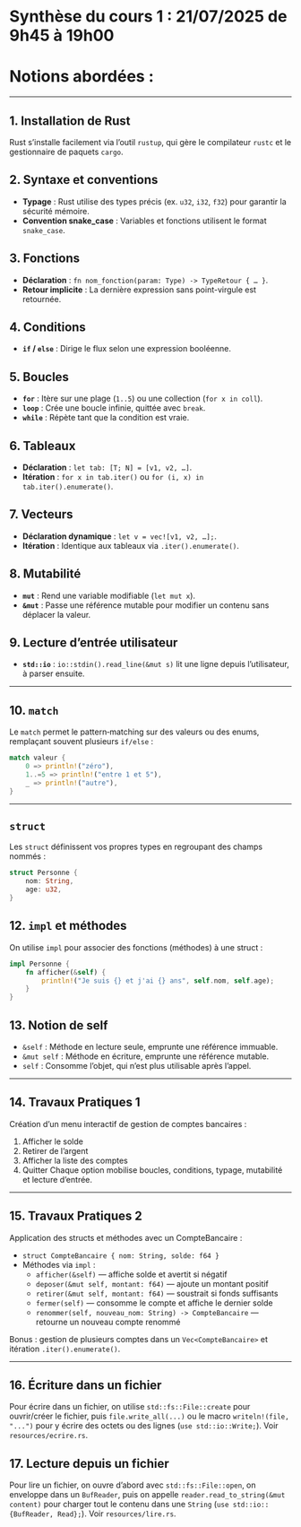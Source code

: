 # Synthèse du cours 1 : 21/07/2025 de 9h45 à 19h00
# Notions abordées :

---

## 1. Installation de Rust  
Rust s’installe facilement via l’outil `rustup`, qui gère le compilateur `rustc` et le gestionnaire de paquets `cargo`.  

## 2. Syntaxe et conventions  
- **Typage** : Rust utilise des types précis (ex. `u32`, `i32`, `f32`) pour garantir la sécurité mémoire.  
- **Convention snake_case** : Variables et fonctions utilisent le format `snake_case`.  

## 3. Fonctions  
- **Déclaration** : `fn nom_fonction(param: Type) -> TypeRetour { … }`.  
- **Retour implicite** : La dernière expression sans point-virgule est retournée.  

## 4. Conditions  
- **`if` / `else`** : Dirige le flux selon une expression booléenne.  

## 5. Boucles  
- **`for`** : Itère sur une plage (`1..5`) ou une collection (`for x in coll`).  
- **`loop`** : Crée une boucle infinie, quittée avec `break`.  
- **`while`** : Répète tant que la condition est vraie.  

## 6. Tableaux  
- **Déclaration** : `let tab: [T; N] = [v1, v2, …]`.  
- **Itération** : `for x in tab.iter()` ou `for (i, x) in tab.iter().enumerate()`.  

## 7. Vecteurs  
- **Déclaration dynamique** : `let v = vec![v1, v2, …];`.  
- **Itération** : Identique aux tableaux via `.iter().enumerate()`.  

## 8. Mutabilité  
- **`mut`** : Rend une variable modifiable (`let mut x`).  
- **`&mut`** : Passe une référence mutable pour modifier un contenu sans déplacer la valeur.  

## 9. Lecture d’entrée utilisateur  
- **`std::io`** : `io::stdin().read_line(&mut s)` lit une ligne depuis l’utilisateur, à parser ensuite.  

---

## 10. `match`  
Le `match` permet le pattern‑matching sur des valeurs ou des enums, remplaçant souvent plusieurs `if/else` :  
```rust
match valeur {
    0 => println!("zéro"),
    1..=5 => println!("entre 1 et 5"),
    _ => println!("autre"),
}
```

---

## `struct`
Les `struct` définissent vos propres types en regroupant des champs nommés :
```rs
struct Personne {
    nom: String,
    age: u32,
}
```

## 12. `impl` et méthodes
On utilise `impl` pour associer des fonctions (méthodes) à une struct :
```rs
impl Personne {
    fn afficher(&self) {
        println!("Je suis {} et j'ai {} ans", self.nom, self.age);
    }
}
```

## 13. Notion de self
- `&self` : Méthode en lecture seule, emprunte une référence immuable.
- `&mut self` : Méthode en écriture, emprunte une référence mutable.
- `self` : Consomme l’objet, qui n’est plus utilisable après l’appel.

---

## 14. Travaux Pratiques 1
Création d’un menu interactif de gestion de comptes bancaires :
1. Afficher le solde
2. Retirer de l’argent
3. Afficher la liste des comptes
4. Quitter
Chaque option mobilise boucles, conditions, typage, mutabilité et lecture d’entrée.

---

## 15. Travaux Pratiques 2
Application des structs et méthodes avec un CompteBancaire :
- `struct CompteBancaire { nom: String, solde: f64 }`
- Méthodes via `impl` :
    - `afficher(&self)` — affiche solde et avertit si négatif
    - `deposer(&mut self, montant: f64)` — ajoute un montant positif
    - `retirer(&mut self, montant: f64)` — soustrait si fonds suffisants
    - `fermer(self)` — consomme le compte et affiche le dernier solde
    - `renommer(self, nouveau_nom: String) -> CompteBancaire` — retourne un nouveau compte renommé

Bonus : gestion de plusieurs comptes dans un `Vec<CompteBancaire>` et itération `.iter().enumerate()`.

---

## 16. Écriture dans un fichier  
Pour écrire dans un fichier, on utilise `std::fs::File::create` pour ouvrir/créer le fichier, puis `file.write_all(...)` ou le macro `writeln!(file, "...")` pour y écrire des octets ou des lignes (`use std::io::Write;`). Voir `resources/ecrire.rs`.

## 17. Lecture depuis un fichier  
Pour lire un fichier, on ouvre d’abord avec `std::fs::File::open`, on enveloppe dans un `BufReader`, puis on appelle `reader.read_to_string(&mut content)` pour charger tout le contenu dans une `String` (`use std::io::{BufReader, Read};`). Voir `resources/lire.rs`.  
